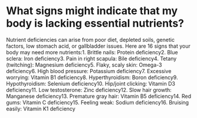 # What signs might indicate that my body is lacking essential nutrients?

Nutrient deficiencies can arise from poor diet, depleted soils, genetic factors, low stomach acid, or gallbladder issues. Here are 16 signs that your body may need more nutrients:1. Brittle nails: Protein deficiency2. Blue sclera: Iron deficiency3. Pain in right scapula: Bile deficiency4. Tetany (twitching): Magnesium deficiency5. Flaky, scaly skin: Omega-3 deficiency6. High blood pressure: Potassium deficiency7. Excessive worrying: Vitamin B1 deficiency8. Hyperthyroidism: Boron deficiency9. Hypothyroidism: Selenium deficiency10. Hip/joint clicking: Vitamin D3 deficiency11. Low testosterone: Zinc deficiency12. Slow hair growth: Manganese deficiency13. Premature gray hair: Vitamin B5 deficiency14. Red gums: Vitamin C deficiency15. Feeling weak: Sodium deficiency16. Bruising easily: Vitamin K1 deficiency